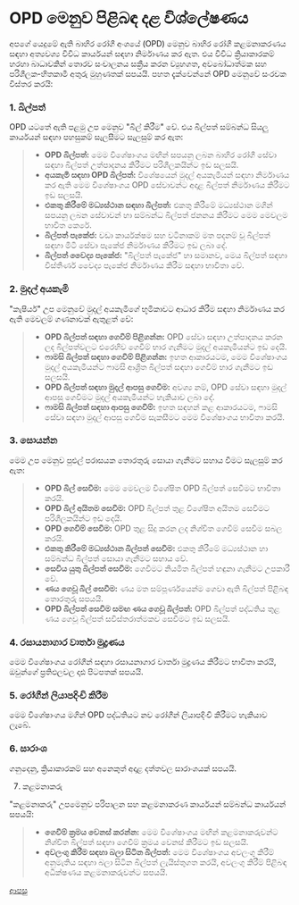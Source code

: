 # OPD මෙනුව පිළිබඳ දළ විශ්ලේෂණය
අපගේ යෙදුමේ ඇති බාහිර රෝගී අංශයේ (OPD) මෙනුව බාහිර රෝගී කළමනාකරණය සඳහා අත්‍යවශ්‍ය විවිධ කාර්යයන් සඳහා නිර්මාණය කර ඇත. එය විවිධ ක්‍රියාකාරකම් හරහා බාධාවකින් තොරව සංචාලනය සක්‍රීය කරන ව්‍යුහගත, අවබෝධාත්මක සහ පරිශීලක-හිතකාමී අතුරු මුහුණතක් සපයයි. පහත දැක්වෙන්නේ OPD මෙනුවේ සංරචක විස්තර කරයි:

### 1. බිල්පත්
OPD යටතේ ඇති පළමු උප මෙනුව "බිල් කිරීම" වේ. එය බිල්පත් සම්බන්ධ සියලු කාර්යයන් සඳහා පහසුකම් සැලසීමට සැලසුම් කර ඇත:
> * **OPD බිල්පත්:** මෙම විශේෂාංගය මඟින් සපයනු ලබන බාහිර රෝගී සේවා සඳහා බිල්පත් උත්පාදනය කිරීමට පරිශීලකයින්ට ඉඩ සලසයි.
> * **අයකැමි සඳහා OPD බිල්පත්:** විශේෂයෙන් මුදල් අයකැමියන් සඳහා නිර්මාණය කර ඇති මෙම විශේෂාංගය OPD සේවාවන්ට අදාළ බිල්පත් නිර්මාණය කිරීමට ඉඩ සලසයි.
> * **එකතු කිරීමේ මධ්‍යස්ථාන සඳහා බිල්පත්:** එකතු කිරීමේ මධ්‍යස්ථාන මගින් සපයනු ලබන සේවාවන් හා සම්බන්ධ බිල්පත් ජනනය කිරීමට මෙම මෙවලම භාවිත කෙරේ.
> * **බිල්පත් පැකේජ:** වඩා කාර්යක්ෂම සහ වටිනාකම් මත පදනම් වූ බිල්පත් සඳහා මිටි සේවා පැකේජ නිර්මාණය කිරීමට ඉඩ ලබා දේ.
> * **බිල්පත් වෛද්‍ය පැකේජ:** "බිල්පත් පැකේජ" හා සමානව, මෙය බිල්පත් සඳහා විස්තීර්ණ වෛද්‍ය පැකේජ නිර්මාණය කිරීම සඳහා භාවිතා වේ.

### 2. මුදල් අයකැමි
"කැෂියර්" උප මෙනුවේ මුදල් අයකැමිගේ භූමිකාවට ආධාර කිරීම සඳහා නිර්මාණය කර ඇති මෙවලම් ගණනාවක් ඇතුළත් වේ:
> * **OPD බිල්පත් සඳහා ගෙවීම් පිළිගන්න:** OPD සේවා සඳහා උත්පාදනය කරන ලද බිල්පත්වලට එරෙහිව ගෙවීම් භාර ගැනීමට මුදල් අයකැමියන්ට ඉඩ දෙයි.
> * **ෆාමසි බිල්පත් සඳහා ගෙවීම් පිළිගන්න:** ඉහත ආකාරයටම, මෙම විශේෂාංගය මුදල් අයකැමියන්ට ෆාමසි ආශ්‍රිත බිල්පත් සඳහා ගෙවීම් භාර ගැනීමට ඉඩ සලසයි.
> * **OPD බිල්පත් සඳහා මුදල් ආපසු ගෙවීම:** අවශ්‍ය නම්, OPD සේවා සඳහා මුදල් ආපසු ගෙවීමට මුදල් අයකැමියන්ට හැකියාව ලබා දේ.
> * **ෆාමසි බිල්පත් සඳහා ආපසු ගෙවීම්:** ඉහත සඳහන් කළ ආකාරයටම, ෆාමසි සේවා සඳහා මුදල් ආපසු ගෙවීම සැකසීමට මෙම විශේෂාංගය භාවිතා කරයි.

### 3. සොයන්න
මෙම උප මෙනුව පුළුල් පරාසයක තොරතුරු සොයා ගැනීමට සහාය වීමට සැලසුම් කර ඇත:
> * **OPD බිල් සෙවීම:** මෙම මෙවලම විශේෂිත OPD බිල්පත් සෙවීමට භාවිතා කරයි.
> * **OPD බිල් අයිතම සෙවීම:** OPD බිල්පත් තුළ විශේෂිත අයිතම සෙවීමට පරිශීලකයින්ට ඉඩ දෙයි.
> * **OPD ගෙවීම් සෙවීම:** OPD තුළ සිදු කරන ලද නිශ්චිත ගෙවීම් සෙවීම සබල කරයි.
> * **එකතු කිරීමේ මධ්‍යස්ථාන බිල්පත් සෙවීම:** එකතු කිරීමේ මධ්‍යස්ථාන හා සම්බන්ධ බිල්පත් සොයා ගැනීමට සහාය වේ.
> * **සෙවිය යුතු බිල්පත් සෙවීම:** ගෙවීමට නියමිත බිල්පත් හඳුනා ගැනීමට උපකාරී වේ.
> * **ණය ගෙවූ බිල් සෙවීම:** ණය මත සම්පූර්ණයෙන්ම ගෙවා ඇති බිල්පත් පිළිබඳ තොරතුරු සපයයි.
> * **OPD බිල්පත් සෙවීම සමඟ ණය ගෙවූ බිල්පත්:** OPD බිල්පත් පද්ධතිය තුළ ණය ගෙවූ බිල්පත් සවිස්තරාත්මකව සෙවීමට ඉඩ සලසයි.

### 4. රසායනාගාර වාර්තා මුද්‍රණය

මෙම විශේෂාංගය රෝගීන් සඳහා රසායනාගාර වාර්තා මුද්‍රණය කිරීමට භාවිතා කරයි, ඔවුන්ගේ ප්‍රතිඵලවල දෘඪ පිටපතක් සපයයි.

### 5. රෝගීන් ලියාපදිංචි කිරීම

මෙම විශේෂාංගය මගින් OPD පද්ධතියට නව රෝගීන් ලියාපදිංචි කිරීමට හැකියාව ලැබේ.

### 6. සාරාංශ

ගනුදෙනු, ක්‍රියාකාරකම් සහ අනෙකුත් අදාළ දත්තවල සාරාංශයක් සපයයි.

7. කළමනාකරු

"කළමනාකරු" උපමෙනුව පරිපාලන සහ කළමනාකරණ කාර්යයන් සම්බන්ධ කාර්යයන් සපයයි:

> * **ගෙවීම් ක්‍රමය වෙනස් කරන්න:** මෙම විශේෂාංගය මඟින් කළමනාකරුවන්ට නිශ්චිත බිල්පත් සඳහා ගෙවීම් ක්‍රමය වෙනස් කිරීමට ඉඩ සලසයි.
> * **අවලංගු කිරීම සඳහා බලා සිටින බිල්පත්:** මෙම විශේෂාංගය අවලංගු කිරීම් අනුමැතිය සඳහා බලා සිටින බිල්පත් ලැයිස්තුගත කරයි, අවලංගු කිරීම් පිළිබඳ අධීක්ෂණය කළමනාකරුවන්ට සපයයි.

[ආපසු](https://github.com/hmislk/hmis/wiki/%E0%B6%B6%E0%B7%8F%E0%B7%84%E0%B7%92%E0%B6%BB-%E0%B6%BB%E0%B7%9D%E0%B6%9C%E0%B7%93-%E0%B6%85%E0%B6%82%E0%B7%81%E0%B6%BA-(OPD)---%E0%B6%B8%E0%B7%94%E0%B6%AF%E0%B6%BD%E0%B7%8A-%E0%B6%85%E0%B6%BA%E0%B6%9A%E0%B7%90%E0%B6%B8%E0%B7%92--%E0%B6%B6%E0%B7%92%E0%B6%BD%E0%B7%8A%E0%B6%B4%E0%B6%AD%E0%B7%8A--%E0%B7%83%E0%B7%94%E0%B7%85%E0%B7%94-%E0%B6%B8%E0%B7%94%E0%B6%AF%E0%B6%BD%E0%B7%8A-%E0%B6%B8%E0%B7%9C%E0%B6%A9%E0%B7%92%E0%B6%BA%E0%B7%94%E0%B6%BD%E0%B6%BA)


